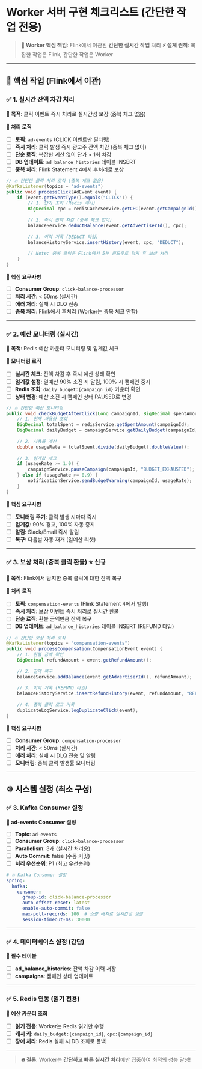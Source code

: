 # Worker 서버 구현 체크리스트 (간단한 작업 전용)

> **🎯 Worker 핵심 책임**: Flink에서 이관된 **간단한 실시간 작업** 처리
> **⚡ 설계 원칙**: 복잡한 작업은 Flink, 간단한 작업은 Worker

---

## 🚀 핵심 작업 (Flink에서 이관)

### ✅ **1. 실시간 잔액 차감 처리**

**🎯 목적**: 클릭 이벤트 즉시 처리로 실시간성 보장 (중복 체크 없음)

**🔧 처리 로직**
- [ ] **토픽**: `ad-events` (CLICK 이벤트만 필터링)
- [ ] **즉시 처리**: 클릭 발생 즉시 광고주 잔액 차감 (중복 체크 없이)
- [ ] **단순 로직**: 복잡한 계산 없이 단가 × 1회 차감
- [ ] **DB 업데이트**: `ad_balance_histories` 테이블 INSERT
- [ ] **중복 처리**: Flink Statement 4에서 후처리로 보상

```java
// 🔥 간단한 클릭 처리 로직 (중복 체크 없음)
@KafkaListener(topics = "ad-events")
public void processClick(AdEvent event) {
    if (event.getEventType().equals("CLICK")) {
        // 1. 단가 조회 (Redis 캐시)
        BigDecimal cpc = redisCacheService.getCPC(event.getCampaignId());
        
        // 2. 즉시 잔액 차감 (중복 체크 없이)
        balanceService.deductBalance(event.getAdvertiserId(), cpc);
        
        // 3. 이력 기록 (DEDUCT 타입)
        balanceHistoryService.insertHistory(event, cpc, "DEDUCT");
        
        // Note: 중복 클릭은 Flink에서 5분 윈도우로 탐지 후 보상 처리
    }
}
```

**📝 핵심 요구사항**
- [ ] **Consumer Group**: `click-balance-processor`
- [ ] **처리 시간**: < 50ms (실시간)
- [ ] **에러 처리**: 실패 시 DLQ 전송
- [ ] **중복 처리**: Flink에서 후처리 (Worker는 중복 체크 안함)

---

### ✅ **2. 예산 모니터링 (실시간)**

**🎯 목적**: Redis 예산 카운터 모니터링 및 임계값 체크

**🔧 모니터링 로직**
- [ ] **실시간 체크**: 잔액 차감 후 즉시 예산 상태 확인
- [ ] **임계값 설정**: 일예산 90% 소진 시 알림, 100% 시 캠페인 중지
- [ ] **Redis 조회**: `daily_budget:{campaign_id}` 카운터 확인
- [ ] **상태 변경**: 예산 소진 시 캠페인 상태 PAUSED로 변경

```java
// 🔥 간단한 예산 모니터링
public void checkBudgetAfterClick(Long campaignId, BigDecimal spentAmount) {
    // 1. 현재 사용량 조회
    BigDecimal totalSpent = redisService.getSpentAmount(campaignId);
    BigDecimal dailyBudget = campaignService.getDailyBudget(campaignId);
    
    // 2. 사용률 계산
    double usageRate = totalSpent.divide(dailyBudget).doubleValue();
    
    // 3. 임계값 체크
    if (usageRate >= 1.0) {
        campaignService.pauseCampaign(campaignId, "BUDGET_EXHAUSTED");
    } else if (usageRate >= 0.9) {
        notificationService.sendBudgetWarning(campaignId, usageRate);
    }
}
```

**📝 핵심 요구사항**
- [ ] **모니터링 주기**: 클릭 발생 시마다 즉시
- [ ] **임계값**: 90% 경고, 100% 자동 중지
- [ ] **알림**: Slack/Email 즉시 알림
- [ ] **복구**: 다음날 자동 재개 (일예산 리셋)

---

### ✅ **3. 보상 처리 (중복 클릭 환불) ⭐ 신규**

**🎯 목적**: Flink에서 탐지한 중복 클릭에 대한 잔액 복구

**🔧 처리 로직**
- [ ] **토픽**: `compensation-events` (Flink Statement 4에서 발행)
- [ ] **즉시 처리**: 보상 이벤트 즉시 처리로 실시간 환불
- [ ] **단순 로직**: 환불 금액만큼 잔액 복구
- [ ] **DB 업데이트**: `ad_balance_histories` 테이블 INSERT (REFUND 타입)

```java
// 🔥 간단한 보상 처리 로직
@KafkaListener(topics = "compensation-events")
public void processCompensation(CompensationEvent event) {
    // 1. 환불 금액 확인
    BigDecimal refundAmount = event.getRefundAmount();
    
    // 2. 잔액 복구
    balanceService.addBalance(event.getAdvertiserId(), refundAmount);
    
    // 3. 이력 기록 (REFUND 타입)
    balanceHistoryService.insertRefundHistory(event, refundAmount, "REFUND");
    
    // 4. 중복 클릭 로그 기록
    duplicateLogService.logDuplicateClick(event);
}
```

**📝 핵심 요구사항**
- [ ] **Consumer Group**: `compensation-processor`
- [ ] **처리 시간**: < 50ms (실시간)
- [ ] **에러 처리**: 실패 시 DLQ 전송 및 알림
- [ ] **모니터링**: 중복 클릭 발생률 모니터링

---

## ⚙️ 시스템 설정 (최소 구성)

### ✅ **3. Kafka Consumer 설정**

**🔧 ad-events Consumer 설정**
- [ ] **Topic**: `ad-events` 
- [ ] **Consumer Group**: `click-balance-processor`
- [ ] **Parallelism**: 3개 (실시간 처리용)
- [ ] **Auto Commit**: false (수동 커밋)
- [ ] **처리 우선순위**: P1 (최고 우선순위)

```yaml
# 🔥 Kafka Consumer 설정
spring:
  kafka:
    consumer:
      group-id: click-balance-processor
      auto-offset-reset: latest
      enable-auto-commit: false
      max-poll-records: 100  # 소량 배치로 실시간성 보장
      session-timeout-ms: 30000
```

---

### ✅ **4. 데이터베이스 설정 (간단)**

**🔧 필수 테이블**
- [ ] **ad_balance_histories**: 잔액 차감 이력 저장
- [ ] **campaigns**: 캠페인 상태 업데이트

---

### ✅ **5. Redis 연동 (읽기 전용)**

**🔧 예산 카운터 조회**
- [ ] **읽기 전용**: Worker는 Redis 읽기만 수행
- [ ] **캐시 키**: `daily_budget:{campaign_id}`, `cpc:{campaign_id}`
- [ ] **장애 처리**: Redis 실패 시 DB 조회로 폴백

---

> **🔥 결론**: Worker는 **간단하고 빠른 실시간 처리**에만 집중하여 최적의 성능 달성! 